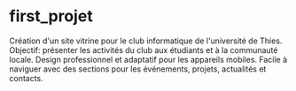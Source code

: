 # first_projet
Création d'un site vitrine pour le club informatique de l'université de Thies. Objectif: présenter les activités du club aux étudiants et à la communauté locale. Design professionnel et adaptatif pour les appareils mobiles. Facile à naviguer avec des sections pour les événements, projets, actualités et contacts.

